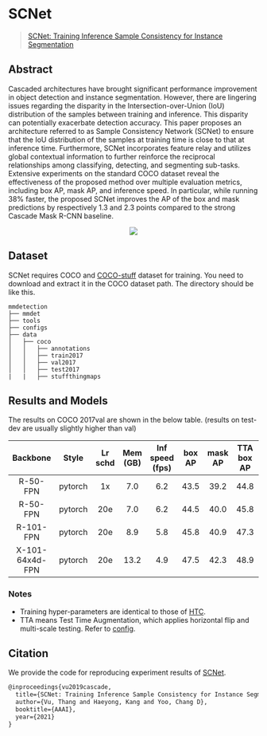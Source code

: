 # SCNet

> [SCNet: Training Inference Sample Consistency for Instance Segmentation](https://arxiv.org/abs/2012.10150)

<!-- [ALGORITHM] -->

## Abstract

<!-- [ABSTRACT] -->

Cascaded architectures have brought significant performance improvement in object detection and instance segmentation. However, there are lingering issues regarding the disparity in the Intersection-over-Union (IoU) distribution of the samples between training and inference. This disparity can potentially exacerbate detection accuracy. This paper proposes an architecture referred to as Sample Consistency Network (SCNet) to ensure that the IoU distribution of the samples at training time is close to that at inference time. Furthermore, SCNet incorporates feature relay and utilizes global contextual information to further reinforce the reciprocal relationships among classifying, detecting, and segmenting sub-tasks. Extensive experiments on the standard COCO dataset reveal the effectiveness of the proposed method over multiple evaluation metrics, including box AP, mask AP, and inference speed. In particular, while running 38% faster, the proposed SCNet improves the AP of the box and mask predictions by respectively 1.3 and 2.3 points compared to the strong Cascade Mask R-CNN baseline.

<div align=center>
<img src="https://user-images.githubusercontent.com/40661020/143974840-8fed75f3-661e-4e2a-a210-acf4ab5f42a3.png"/>
</div>

## Dataset

SCNet requires COCO and [COCO-stuff](http://calvin.inf.ed.ac.uk/wp-content/uploads/data/cocostuffdataset/stuffthingmaps_trainval2017.zip) dataset for training. You need to download and extract it in the COCO dataset path.
The directory should be like this.

```none
mmdetection
├── mmdet
├── tools
├── configs
├── data
│   ├── coco
│   │   ├── annotations
│   │   ├── train2017
│   │   ├── val2017
│   │   ├── test2017
|   |   ├── stuffthingmaps
```

## Results and Models

The results on COCO 2017val are shown in the below table. (results on test-dev are usually slightly higher than val)

|    Backbone     |  Style  | Lr schd | Mem (GB) | Inf speed (fps) | box AP | mask AP | TTA box AP | TTA mask AP |                                                     Config                                                     |                                                                                                                                           Download                                                                                                                                           |
| :-------------: | :-----: | :-----: | :------: | :-------------: | :----: | :-----: | :--------: | :---------: | :------------------------------------------------------------------------------------------------------------: | :------------------------------------------------------------------------------------------------------------------------------------------------------------------------------------------------------------------------------------------------------------------------------------------: |
|    R-50-FPN     | pytorch |   1x    |   7.0    |       6.2       |  43.5  |  39.2   |    44.8    |    40.9     |     [config](https://github.com/open-mmlab/mmdetection/tree/master/configs/scnet/scnet_r50_fpn_1x_coco.py)     |                 [model](https://download.openmmlab.com/mmdetection/v2.0/scnet/scnet_r50_fpn_1x_coco/scnet_r50_fpn_1x_coco-c3f09857.pth) \| [log](https://download.openmmlab.com/mmdetection/v2.0/scnet/scnet_r50_fpn_1x_coco/scnet_r50_fpn_1x_coco_20210117_192725.log.json)                 |
|    R-50-FPN     | pytorch |   20e   |   7.0    |       6.2       |  44.5  |  40.0   |    45.8    |    41.5     |    [config](https://github.com/open-mmlab/mmdetection/tree/master/configs/scnet/scnet_r50_fpn_20e_coco.py)     |               [model](https://download.openmmlab.com/mmdetection/v2.0/scnet/scnet_r50_fpn_20e_coco/scnet_r50_fpn_20e_coco-a569f645.pth) \| [log](https://download.openmmlab.com/mmdetection/v2.0/scnet/scnet_r50_fpn_20e_coco/scnet_r50_fpn_20e_coco_20210116_060148.log.json)               |
|    R-101-FPN    | pytorch |   20e   |   8.9    |       5.8       |  45.8  |  40.9   |    47.3    |    42.7     |    [config](https://github.com/open-mmlab/mmdetection/tree/master/configs/scnet/scnet_r101_fpn_20e_coco.py)    |             [model](https://download.openmmlab.com/mmdetection/v2.0/scnet/scnet_r101_fpn_20e_coco/scnet_r101_fpn_20e_coco-294e312c.pth) \| [log](https://download.openmmlab.com/mmdetection/v2.0/scnet/scnet_r101_fpn_20e_coco/scnet_r101_fpn_20e_coco_20210118_175824.log.json)             |
| X-101-64x4d-FPN | pytorch |   20e   |   13.2   |       4.9       |  47.5  |  42.3   |    48.9    |    44.0     | [config](https://github.com/open-mmlab/mmdetection/tree/master/configs/scnet/scnet_x101_64x4d_fpn_20e_coco.py) | [model](https://download.openmmlab.com/mmdetection/v2.0/scnet/scnet_x101_64x4d_fpn_20e_coco/scnet_x101_64x4d_fpn_20e_coco-fb09dec9.pth) \| [log](https://download.openmmlab.com/mmdetection/v2.0/scnet/scnet_x101_64x4d_fpn_20e_coco/scnet_x101_64x4d_fpn_20e_coco_20210120_045959.log.json) |

### Notes

- Training hyper-parameters are identical to those of [HTC](https://github.com/open-mmlab/mmdetection/tree/master/configs/htc).
- TTA means Test Time Augmentation, which applies horizontal flip and multi-scale testing. Refer to [config](https://github.com/open-mmlab/mmdetection/tree/master/configs/scnet/scnet_r50_fpn_1x_coco.py).

## Citation

We provide the code for reproducing experiment results of [SCNet](https://arxiv.org/abs/2012.10150).

```latex
@inproceedings{vu2019cascade,
  title={SCNet: Training Inference Sample Consistency for Instance Segmentation},
  author={Vu, Thang and Haeyong, Kang and Yoo, Chang D},
  booktitle={AAAI},
  year={2021}
}
```
